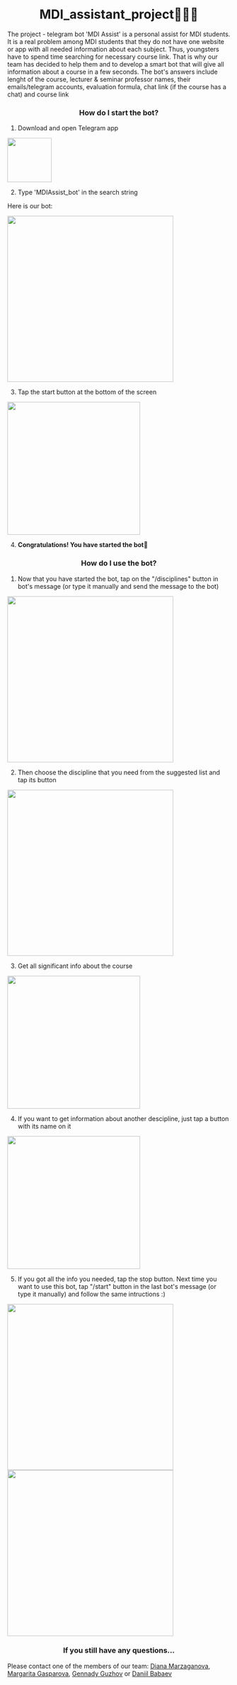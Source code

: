 <h1 align="center"> MDI_assistant_project🦸🏻‍♂️</h1>


The project - telegram bot 'MDI Assist' is a personal assist for MDI students. It is a real problem among MDI students that they do not have one website or app with all needed information about each subject. Thus, youngsters have to spend time searching for necessary course link. That is why our team has decided to help them and to develop a smart bot that will give all information about a course in a few seconds. The bot's answers include lenght of the course, lecturer & seminar professor names, their emails/telegram accounts, evaluation formula, chat link (if the course has a chat) and course link

<h3 align="center">How do I start the bot?</h3>

1. Download and open Telegram app

<img src=https://github.com/dianamarz/kartinki/blob/main/Telegram_2019_Logo.svg.png width='100'> 

2. Type 'MDIAssist_bot' in the search string

Here is our bot:

<img src=https://github.com/dianamarz/kartinki/blob/main/IMG_1.jpeg width='375'>

3. Tap the start button at the bottom of the screen

<img src=https://github.com/dianamarz/kartinki/blob/main/IMG_1098.jpeg width='300'>

4. <strong>Congratulations! You have started the bot</strong>🎉

<h3 align="center">How do I use the bot?</h3>

1. Now that you have started the bot, tap on the "/disciplines" button in bot's message (or type it manually and send the message to the bot)

<img src=https://github.com/dianamarz/kartinki/blob/main/IMG_3.jpeg width='375'>

2. Then choose the discipline that you need from the suggested list and tap its button

<img src=https://github.com/dianamarz/kartinki/blob/main/IMG_4.jpeg width='375'>

3. Get all significant info about the course 

<img src=https://github.com/dianamarz/kartinki/blob/main/IMG_5.jpeg width='300'>

4. If you want to get information about another descipline, just tap a button with its name on it

<img src=https://github.com/dianamarz/kartinki/blob/main/IMG_6.jpeg width='300'>

5. If you got all the info you needed, tap the stop button. Next time you want to use this bot, tap "/start" button in the last bot's message (or type it manually) and follow the same intructions :) 

<img src=https://github.com/dianamarz/kartinki/blob/main/IMG_7.jpeg width='375'> 
<img src=https://github.com/dianamarz/kartinki/blob/main/IMG_8.jpeg width='375'>

<h3 align="center">If you still have any questions...</h3>


Please contact one of the members of our team:
<a href="https://github.com/dianamarz" target="_blank">Diana Marzaganova</a>, <a href="https://github.com/margogs" target="_blank">Margarita Gasparova</a>, <a href="https://github.com/gguzhov" target="_blank">Gennady Guzhov</a> or <a href="https://github.com/ThrPHP" target="_blank">Daniil Babaev</a>
